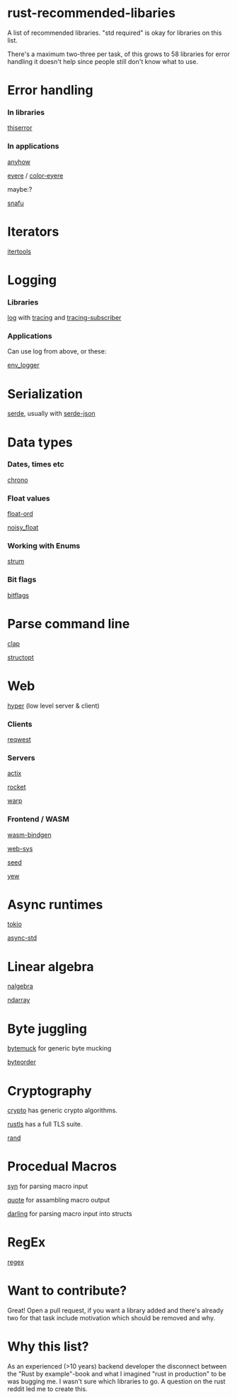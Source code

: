 # rust-recommended-libaries

A list of recommended libraries. "std required" is okay for libraries on this list.

There's a maximum two-three per task, of this grows to 58 libraries for error handling it doesn't help since people still don't know what to use.

# Error handling

### In libraries

[thiserror](https://crates.io/crates/thiserror)

### In applications

[anyhow](https://crates.io/crates/anyhow)

[eyere](https://crates.io/crates/eyre) / [color-eyere](https://crates.io/crates/color-eyre)

maybe:?

[snafu](https://crates.io/crates/snafu)

# Iterators

[itertools](https://crates.io/crates/itertools)

# Logging

### Libraries

[log](https://crates.io/crates/log) with [tracing](https://crates.io/crates/tracing) and [tracing-subscriber](https://crates.io/crates/tracing-subscriber)

### Applications

Can use log from above, or these:

[env_logger](https://crates.io/crates/env_logger)

# Serialization

[serde](https://crates.io/crates/serde), usually with [serde-json](https://crates.io/crates/serde_json)

# Data types

### Dates, times etc

[chrono](https://crates.io/crates/chrono)

### Float values

[float-ord](https://crates.io/crates/float-ord)

[noisy_float](https://crates.io/crates/noisy_float)

### Working with Enums

[strum](https://crates.io/crates/strum)

### Bit flags

[bitflags](https://crates.io/crates/bitflags)

# Parse command line

[clap](https://crates.io/crates/clap)

[structopt](https://crates.io/crates/structopt)

# Web

[hyper](https://crates.io/crates/hyper) (low level server & client)

### Clients

[reqwest](https://crates.io/crates/reqwest)

### Servers

[actix](https://crates.io/crates/actix)

[rocket](https://crates.io/crates/rocket)

[warp](https://crates.io/crates/warp)

### Frontend / WASM

[wasm-bindgen](https://crates.io/crates/wasm-bindgen)

[web-sys](https://crates.io/crates/web-sys)

[seed](https://crates.io/crates/seed)

[yew](https://crates.io/crates/yew)

# Async runtimes

[tokio](https://crates.io/crates/tokio)

[async-std](https://crates.io/crates/async-std)

# Linear algebra

[nalgebra](https://crates.io/crates/nalgebra)

[ndarray](https://crates.io/crates/ndarray)

# Byte juggling

[bytemuck](https://crates.io/crates/bytemuck) for generic byte mucking

[byteorder](https://crates.io/crates/byteorder)

# Cryptography

[crypto](https://crates.io/crates/crypto) has generic crypto algorithms.

[rustls](https://crates.io/crates/rustls) has a full TLS suite.

[rand](https://crates.io/crates/rand)

# Procedual Macros

[syn](https://crates.io/crates/syn) for parsing macro input

[quote](https://crates.io/crates/quote) for assambling macro output

[darling](https://crates.io/crates/darling) for parsing macro input into structs

# RegEx

[regex](https://crates.io/crates/regex)


# Want to contribute?

Great! Open a pull request, if you want a library added and there's already two for that task include motivation which should be removed and why.

# Why this list?

As an experienced (>10 years) backend developer the disconnect between the "Rust by example"-book and what I imagined "rust in production" to be was bugging me. I wasn't sure which libraries to go. A question on the rust reddit led me to create this.
